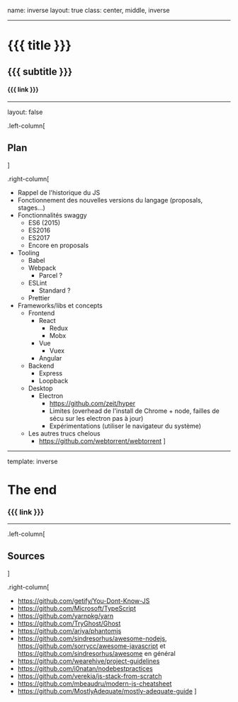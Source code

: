 name: inverse
layout: true
class: center, middle, inverse

---

# {{{ title }}}
## {{{ subtitle }}}

#### {{{ link }}}

---
layout: false

.left-column[
## Plan
]

.right-column[
- Rappel de l'historique du JS
- Fonctionnement des nouvelles versions du langage (proposals, stages...)
- Fonctionnalités swaggy
  - ES6 (2015)
  - ES2016
  - ES2017
  - Encore en proposals
- Tooling
  - Babel
  - Webpack
    - Parcel ?
  - ESLint
    - Standard ?
  - Prettier
- Frameworks/libs et concepts
  - Frontend
    - React
      - Redux
      - Mobx
    - Vue
      - Vuex
    - Angular
  - Backend
    - Express
    - Loopback
  - Desktop
    - Electron
      - https://github.com/zeit/hyper
      - Limites (overhead de l'install de Chrome + node, failles de sécu sur les electron pas à jour)
      - Expérimentations (utiliser le navigateur du système)
  - Les autres trucs chelous
    - https://github.com/webtorrent/webtorrent
]

---
template: inverse

# The end

### {{{ link }}}

---

.left-column[
## Sources
]

.right-column[
- https://github.com/getify/You-Dont-Know-JS
- https://github.com/Microsoft/TypeScript
- https://github.com/yarnpkg/yarn
- https://github.com/TryGhost/Ghost
- https://github.com/ariya/phantomjs
- https://github.com/sindresorhus/awesome-nodejs, https://github.com/sorrycc/awesome-javascript et https://github.com/sindresorhus/awesome en général
- https://github.com/wearehive/project-guidelines
- https://github.com/i0natan/nodebestpractices
- https://github.com/verekia/js-stack-from-scratch
- https://github.com/mbeaudru/modern-js-cheatsheet
- https://github.com/MostlyAdequate/mostly-adequate-guide
]
